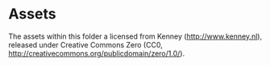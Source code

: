# Assets

The assets within this folder a licensed from Kenney (http://www.kenney.nl), released under Creative Commons Zero (CC0, http://creativecommons.org/publicdomain/zero/1.0/). 